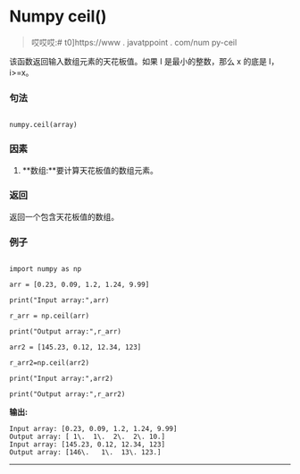 # Numpy ceil()

> 哎哎哎:# t0]https://www . javatppoint . com/num py-ceil

该函数返回输入数组元素的天花板值。如果 I 是最小的整数，那么 x 的底是 I，i>=x。

### 句法

```

numpy.ceil(array)

```

### 因素

1.  **数组:**要计算天花板值的数组元素。

### 返回

返回一个包含天花板值的数组。

### 例子

```

import numpy as np

arr = [0.23, 0.09, 1.2, 1.24, 9.99]

print("Input array:",arr)

r_arr = np.ceil(arr)

print("Output array:",r_arr)

arr2 = [145.23, 0.12, 12.34, 123]

r_arr2=np.ceil(arr2)

print("Input array:",arr2)

print("Output array:",r_arr2)

```

**输出:**

```
Input array: [0.23, 0.09, 1.2, 1.24, 9.99]
Output array: [ 1\.  1\.  2\.  2\. 10.]
Input array: [145.23, 0.12, 12.34, 123]
Output array: [146\.   1\.  13\. 123.]

```

* * *